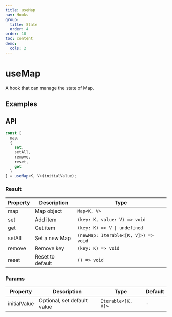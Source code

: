```yaml
---
title: useMap
nav: Hooks
group:
  title: State
  order: 4
order: 10
toc: content
demo:
  cols: 2
---
```


# useMap

A hook that can manage the state of Map.

## Examples

<code src="./demo/demo1.tsx"></code>

## API

```typescript
const [
  map,
  {
    set,
    setAll,
    remove,
    reset,
    get
  }
] = useMap<K, V>(initialValue);
```

### Result

| Property | Description      | Type                                 |
| -------- | ---------------- | ------------------------------------ |
| map      | Map object       | `Map<K, V>`                          |
| set      | Add item         | `(key: K, value: V) => void`         |
| get      | Get item         | `(key: K) => V \| undefined`         |
| setAll   | Set a new Map    | `(newMap: Iterable<[K, V]>) => void` |
| remove   | Remove key       | `(key: K) => void`                   |
| reset    | Reset to default | `() => void`                         |

### Params

| Property     | Description                 | Type               | Default |
| ------------ | --------------------------- | ------------------ | ------- |
| initialValue | Optional, set default value | `Iterable<[K, V]>` | -       |

